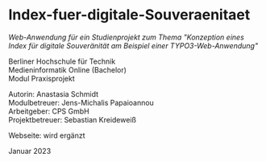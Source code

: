 # Index-fuer-digitale-Souveraenitaet
*Web-Anwendung für ein Studienprojekt zum Thema "Konzeption eines Index für digitale Souveränität am Beispiel einer TYPO3-Web-Anwendung"*

Berliner Hochschule für Technik  
Medieninformatik Online (Bachelor)  
Modul Praxisprojekt  

Autorin: Anastasia Schmidt  
Modulbetreuer: Jens-Michalis Papaioannou  
Arbeitgeber: CPS GmbH  
Projektbetreuer: Sebastian Kreideweiß

Webseite: wird ergänzt

Januar 2023
